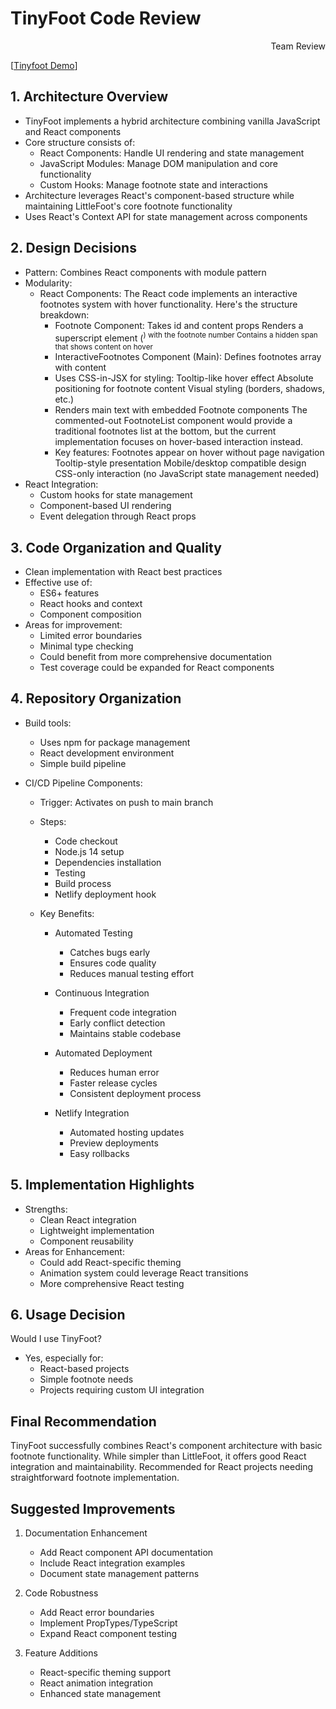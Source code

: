# TinyFoot Code Review
<div style="text-align: right">Team Review</div>

 [[Tinyfoot Demo](https://tinyfoot3.netlify.app/)]

## 1. Architecture Overview
- TinyFoot implements a hybrid architecture combining vanilla JavaScript and React components
- Core structure consists of:
  - React Components: Handle UI rendering and state management 
  - JavaScript Modules: Manage DOM manipulation and core functionality
  - Custom Hooks: Manage footnote state and interactions
- Architecture leverages React's component-based structure while maintaining LittleFoot's core footnote functionality
- Uses React's Context API for state management across components

## 2. Design Decisions
- Pattern: Combines React components with module pattern
- Modularity: 
  - React Components:
      The React code implements an interactive footnotes system with hover functionality. Here's the structure breakdown:
      - Footnote Component:
        Takes id and content props
        Renders a superscript element (<sup>) with the footnote number
        Contains a hidden span that shows content on hover
      - InteractiveFootnotes Component (Main):
        Defines footnotes array with content
      - Uses CSS-in-JSX for styling:
        Tooltip-like hover effect
        Absolute positioning for footnote content
        Visual styling (borders, shadows, etc.)
      - Renders main text with embedded Footnote components
        The commented-out FootnoteList component would provide a traditional footnotes list at the bottom, but the current implementation focuses on hover-based interaction instead.
      - Key features:
        Footnotes appear on hover without page navigation
        Tooltip-style presentation
        Mobile/desktop compatible design
        CSS-only interaction (no JavaScript state management needed)
- React Integration:
  - Custom hooks for state management
  - Component-based UI rendering
  - Event delegation through React props

## 3. Code Organization and Quality
- Clean implementation with React best practices
- Effective use of:
  - ES6+ features
  - React hooks and context
  - Component composition
- Areas for improvement:
  - Limited error boundaries
  - Minimal type checking
  - Could benefit from more comprehensive documentation
  - Test coverage could be expanded for React components

## 4. Repository Organization
- Build tools:
  - Uses npm for package management
  - React development environment
  - Simple build pipeline
- CI/CD Pipeline Components:

    - Trigger: Activates on push to main branch
    - Steps:
      - Code checkout
      - Node.js 14 setup
      - Dependencies installation
      - Testing
      - Build process
      - Netlify deployment hook

    - Key Benefits:
      - Automated Testing
        - Catches bugs early
        - Ensures code quality
        - Reduces manual testing effort
    
      - Continuous Integration
        - Frequent code integration
        - Early conflict detection
        - Maintains stable codebase

      - Automated Deployment
        - Reduces human error
        - Faster release cycles
        - Consistent deployment process

      - Netlify Integration
        - Automated hosting updates
        - Preview deployments
        - Easy rollbacks

## 5. Implementation Highlights
- Strengths:
  - Clean React integration
  - Lightweight implementation
  - Component reusability
- Areas for Enhancement:
  - Could add React-specific theming
  - Animation system could leverage React transitions
  - More comprehensive React testing

## 6. Usage Decision
Would I use TinyFoot?
- Yes, especially for:
  - React-based projects
  - Simple footnote needs
  - Projects requiring custom UI integration

## Final Recommendation
TinyFoot successfully combines React's component architecture with basic footnote functionality. While simpler than LittleFoot, it offers good React integration and maintainability. Recommended for React projects needing straightforward footnote implementation.

## Suggested Improvements
1. Documentation Enhancement
   - Add React component API documentation
   - Include React integration examples
   - Document state management patterns

2. Code Robustness
   - Add React error boundaries
   - Implement PropTypes/TypeScript
   - Expand React component testing

3. Feature Additions
   - React-specific theming support
   - React animation integration
   - Enhanced state management